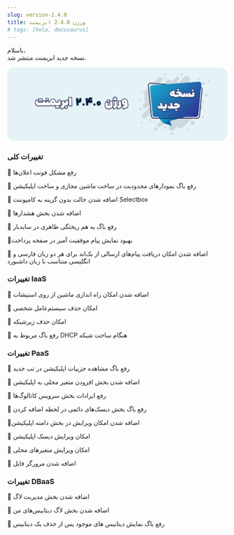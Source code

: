 ```yaml
---
slug: version-2.4.0
title: ورژن 2.4.0 ابریمنت
# tags: [hola, docusaurus]
---
```


باسلام، <br />
نسخه جدید ابریمنت منتشر شد.

![New Release Banner](./pic-abriment-ver2.4.0.png)

<!--truncate-->

### تغییرات کلی

📌 رفع مشکل فونت اعلان‌ها

📌 رفع باگ نمودارهای محدودیت در ساخت ماشین مجازی و ساخت اپلیکیشن

📌 اضافه شدن حالت بدون گزینه به کامپوننت Selectbox

📌 اضافه شدن بخش هشدارها

📌 رفع باگ به هم ریختگی ظاهری در سایدبار

📌بهبود نمایش پیام موفقیت آمیز در صفحه پرداخت

📌 اضافه شدن امکان دریافت پیام‌های ارسالی از بک‌اند برای هر دو زبان فارسی و انگلیسی متناسب با زبان داشبورد


### تغییرات IaaS

📌 اضافه شدن امکان راه اندازی ماشین از روی اسنپشات

📌 امکان حذف سیستم‌عامل شخصی

📌 امکان حذف زیرشبکه

📌 رفع باگ مربوط به DHCP هنگام ساخت شبکه


### تغییرات PaaS

📌 رفع باگ مشاهده جزییات اپلیکیشن در تب جدید

📌 اضافه شدن بخش افزودن متغیر محلی به اپلیکیشن

📌 رفع ایرادات بخش سرویس کاتالوگ‌ها

📌 رفع باگ بخش دیسک‌های دائمی در لحظه اضافه کردن

📌اضافه شدن امکان ویرایش در بخش دامنه اپلیکیشن

📌 امکان ویرایش دیسک اپلیکیشن

📌 امکان ویرایش متغیرهای محلی

📌 اضافه شدن مرورگر فایل


### تغییرات DBaaS

📌 اضافه شدن بخش مدیریت لاگ

📌 اضافه شدن بخش لاگ دیتابیس‌های من

📌 رفع باگ نمایش دیتابیس های موجود پس از حذف یک دیتابیس
